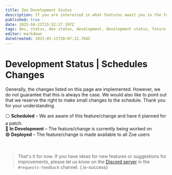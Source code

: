 ```yaml
---
title: Zoe Development Status
description: If you are interested in what features await you in the future, you can get an insight here.
published: true
date: 2025-04-21T15:52:17.197Z
tags: dev, status, dev status, development, development status, future, next features
editor: markdown
dateCreated: 2023-05-11T20:07:22.784Z
---
```


# Development Status | Schedules Changes
Generally, the changes listed on this page are implemented. However, we do not guarantee that this is always the case. We would also like to point out that we reserve the right to make small changes to the schedule. Thank you for your understanding.
<br>

<div class="status-info">
   <p>
      <span class="status status-scheduled">⚪</span> <b>Scheduled</b> – We are aware of this feature/change and have it planned for a patch.<br>
      <span class="status status-development">🔵</span> <b>In Development</b> – The feature/change is currently being worked on<br>
      <span class="status status-deployed">🟢</span> <b>Deployed</b> – The feature/change is made available to all Zoe users
    </p>
  </div>
  <br>
  
>That's it for now. 
If you have ideas for new features or suggestions for improvements, please let us know on the [Discord server](https://discord.gg/4Rxrzsxb7d) in the `#requests-feedback` channel.
>{.is-success}
